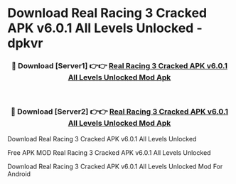 # Download Real Racing 3 Cracked APK v6.0.1 All Levels Unlocked - dpkvr



<div align="center">
<h3>🔴 Download [Server1] 👉👉 <a href="https://momento.my/?title=Real_Racing_3_Cracked_APK_v6.0.1_All_Levels_Unlocked">Real Racing 3 Cracked APK v6.0.1 All Levels Unlocked Mod Apk</a></h3><br>

<h3>🔴 Download [Server2] 👉👉 <a href="https://momento.my/?title=Real_Racing_3_Cracked_APK_v6.0.1_All_Levels_Unlocked">Real Racing 3 Cracked APK v6.0.1 All Levels Unlocked Mod Apk</a></h3>
</div>



Download Real Racing 3 Cracked APK v6.0.1 All Levels Unlocked 

Free APK MOD Real Racing 3 Cracked APK v6.0.1 All Levels Unlocked 

Download Real Racing 3 Cracked APK v6.0.1 All Levels Unlocked Mod For Android
